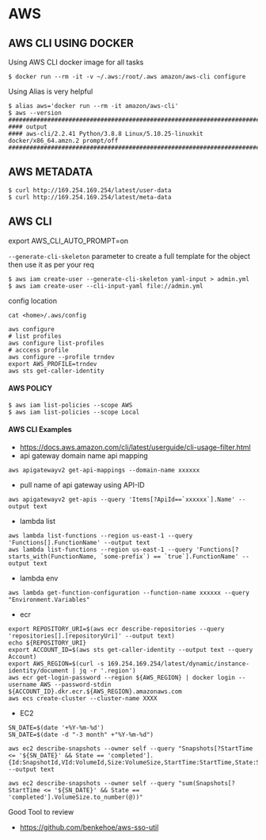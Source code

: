 # AWS

## AWS CLI USING DOCKER


Using AWS CLI docker image for all tasks 

```
$ docker run --rm -it -v ~/.aws:/root/.aws amazon/aws-cli configure
```

Using Alias is very helpful
```
$ alias aws='docker run --rm -it amazon/aws-cli'
$ aws --version
###########################################################################
#### output
#### aws-cli/2.2.41 Python/3.8.8 Linux/5.10.25-linuxkit docker/x86_64.amzn.2 prompt/off
##########################################################################
```

## AWS METADATA
```
$ curl http://169.254.169.254/latest/user-data
$ curl http://169.254.169.254/latest/meta-data
```

## AWS CLI

export AWS_CLI_AUTO_PROMPT=on

`--generate-cli-skeleton` parameter to create a full template for the object then use it as per your req
```
$ aws iam create-user --generate-cli-skeleton yaml-input > admin.yml
$ aws iam create-user --cli-input-yaml file://admin.yml
```

config location
```
cat <home>/.aws/config
```

```
aws configure
# list profiles
aws configure list-profiles
# acccess profile
aws configure --profile trndev
export AWS_PROFILE=trndev
aws sts get-caller-identity
```

#### AWS POLICY
```
$ aws iam list-policies --scope AWS
$ aws iam list-policies --scope Local
```

#### AWS CLI Examples
- https://docs.aws.amazon.com/cli/latest/userguide/cli-usage-filter.html
- api gateway domain name api mapping
```
aws apigatewayv2 get-api-mappings --domain-name xxxxxx 
```

- pull name of api gateway using API-ID
```
aws apigatewayv2 get-apis --query 'Items[?ApiId==`xxxxxx`].Name' --output text
```

- lambda list
```
aws lambda list-functions --region us-east-1 --query 'Functions[].FunctionName' --output text
aws lambda list-functions --region us-east-1 --query 'Functions[?starts_with(FunctionName, `some-prefix`) == `true`].FunctionName' --output text
```

- lambda env
```
aws lambda get-function-configuration --function-name xxxxxx --query "Environment.Variables"
```

- ecr
```
export REPOSITORY_URI=$(aws ecr describe-repositories --query 'repositories[].[repositoryUri]' --output text)
echo ${REPOSITORY_URI}
export ACCOUNT_ID=$(aws sts get-caller-identity --output text --query Account)
export AWS_REGION=$(curl -s 169.254.169.254/latest/dynamic/instance-identity/document | jq -r '.region')
aws ecr get-login-password --region ${AWS_REGION} | docker login --username AWS --password-stdin ${ACCOUNT_ID}.dkr.ecr.${AWS_REGION}.amazonaws.com
aws ecs create-cluster --cluster-name XXXX
```
- EC2
```
SN_DATE=$(date '+%Y-%m-%d')
SN_DATE=$(date -d "-3 month" +"%Y-%m-%d")

aws ec2 describe-snapshots --owner self --query "Snapshots[?StartTime <= '${SN_DATE}' && State == 'completed'].{Id:SnapshotId,VId:VolumeId,Size:VolumeSize,StartTime:StartTime,State:State}" --output text

aws ec2 describe-snapshots --owner self --query "sum(Snapshots[?StartTime <= '${SN_DATE}' && State == 'completed'].VolumeSize.to_number(@))"
```

Good Tool to review 
- https://github.com/benkehoe/aws-sso-util
